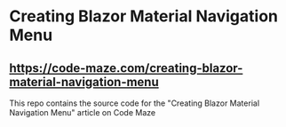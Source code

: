 # Creating Blazor Material Navigation Menu
## https://code-maze.com/creating-blazor-material-navigation-menu
This repo contains the source code for the "Creating Blazor Material Navigation Menu" article on Code Maze
